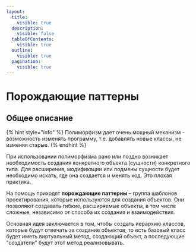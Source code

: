 ```yaml
---
layout:
  title:
    visible: true
  description:
    visible: false
  tableOfContents:
    visible: true
  outline:
    visible: true
  pagination:
    visible: true
---
```


# Порождающие паттерны

## Общее описание

{% hint style="info" %}
Полиморфизм дает очень мощный механизм - возможность изменять программу, т.е. добавлять новые классы, не изменяя старые.
{% endhint %}

При использовании полиморфизма рано или поздно возникает необходимость создания конкретного объекта (сущности) конкретного типа. Для расширения, модификации или подмены сущности будет необходимо искать, где она создается и менять код. Это плохая практика.

На помощь приходят **порождающие паттерны** – группа шаблонов проектирования, которые используются для создания объектов. Они позволяют создавать гибкие, расширяемые объекты, в том числе сложные, независимо от способа их создания и взаимодействия.

Основная идея заключается в том, чтобы создать иерархию классов, которые будут отвечать за создание объектов, то есть базовый класс будет иметь виртуальный метод, создающий объект, а последующие "создатели" будут этот метод реализовывать.
